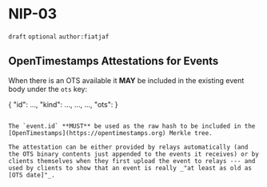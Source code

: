 # NIP-03

`draft` `optional` `author:fiatjaf`

## OpenTimestamps Attestations for Events

When there is an OTS available it **MAY** be included in the existing event body under the `ots` key:

{
  "id": ...,
  "kind": ...,
  ...,
  ...,
  "ots": <base64-encoded OTS file data>
}
```

The `event.id` **MUST** be used as the raw hash to be included in the [OpenTimestamps](https://opentimestamps.org) Merkle tree.

The attestation can be either provided by relays automatically (and the OTS binary contents just appended to the events it receives) or by clients themselves when they first upload the event to relays --- and used by clients to show that an event is really _"at least as old as [OTS date]"_.
